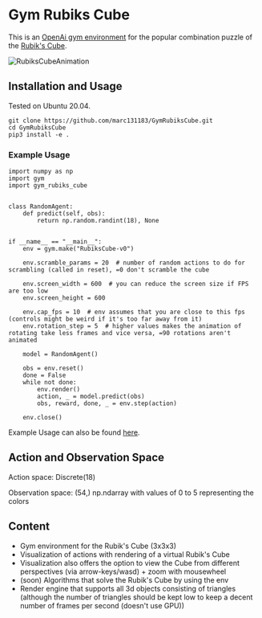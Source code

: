 # Gym Rubiks Cube

This is an [OpenAi gym environment](https://gym.openai.com/) for the popular combination puzzle of the [Rubik's Cube](https://en.wikipedia.org/wiki/Rubik%27s_Cube).

![RubiksCubeAnimation](/img/rubiksCubeAnimation.gif)

## Installation and Usage

Tested on Ubuntu 20.04.

    git clone https://github.com/marc131183/GymRubiksCube.git
    cd GymRubiksCube
    pip3 install -e .
    
### Example Usage
    
    import numpy as np
    import gym
    import gym_rubiks_cube


    class RandomAgent:
        def predict(self, obs):
            return np.random.randint(18), None


    if __name__ == "__main__":
        env = gym.make("RubiksCube-v0")

        env.scramble_params = 20  # number of random actions to do for scrambling (called in reset), =0 don't scramble the cube

        env.screen_width = 600  # you can reduce the screen size if FPS are too low
        env.screen_height = 600

        env.cap_fps = 10  # env assumes that you are close to this fps (controls might be weird if it's too far away from it)
        env.rotation_step = 5  # higher values makes the animation of rotating take less frames and vice versa, =90 rotations aren't animated

        model = RandomAgent()

        obs = env.reset()
        done = False
        while not done:
            env.render()
            action, _ = model.predict(obs)
            obs, reward, done, _ = env.step(action)

        env.close()
  
Example Usage can also be found [here](https://github.com/marc131183/GymRubiksCube/blob/main/experiments/example.py).

## Action and Observation Space

Action space: Discrete(18)

Observation space: (54,) np.ndarray with values of 0 to 5 representing the colors

## Content

- Gym environment for the Rubik's Cube (3x3x3)
- Visualization of actions with rendering of a virtual Rubik's Cube
- Visualization also offers the option to view the Cube from different perspectives (via arrow-keys/wasd) + zoom with mousewheel
- (soon) Algorithms that solve the Rubik's Cube by using the env
- Render engine that supports all 3d objects consisting of triangles (although the number of triangles should be kept low to keep a decent number of frames per second (doesn't use GPU))
